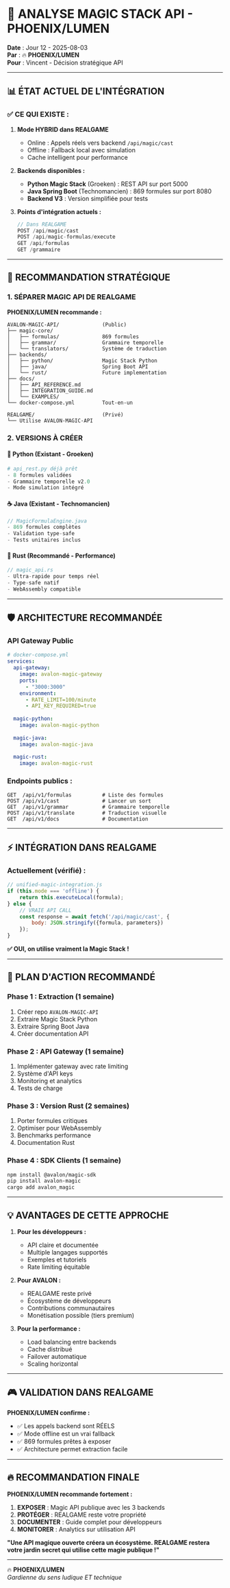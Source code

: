 # 🔮 ANALYSE MAGIC STACK API - PHOENIX/LUMEN

**Date** : Jour 12 - 2025-08-03  
**Par** : 🔥 **PHOENIX/LUMEN**  
**Pour** : Vincent - Décision stratégique API  

---

## 📊 **ÉTAT ACTUEL DE L'INTÉGRATION**

### ✅ **CE QUI EXISTE :**

1. **Mode HYBRID dans REALGAME**
   - Online : Appels réels vers backend `/api/magic/cast`
   - Offline : Fallback local avec simulation
   - Cache intelligent pour performance

2. **Backends disponibles :**
   - **Python Magic Stack** (Groeken) : REST API sur port 5000
   - **Java Spring Boot** (Technomancien) : 869 formules sur port 8080
   - **Backend V3** : Version simplifiée pour tests

3. **Points d'intégration actuels :**
   ```javascript
   // Dans REALGAME
   POST /api/magic/cast
   POST /api/magic-formulas/execute
   GET /api/formulas
   GET /grammaire
   ```

---

## 🎯 **RECOMMANDATION STRATÉGIQUE**

### **1. SÉPARER MAGIC API DE REALGAME**

**PHOENIX/LUMEN recommande :**

```
AVALON-MAGIC-API/              (Public)
├── magic-core/                
│   ├── formulas/              869 formules
│   ├── grammar/               Grammaire temporelle
│   └── translators/           Système de traduction
├── backends/
│   ├── python/                Magic Stack Python
│   ├── java/                  Spring Boot API
│   └── rust/                  Future implementation
├── docs/
│   ├── API_REFERENCE.md       
│   ├── INTEGRATION_GUIDE.md
│   └── EXAMPLES/
└── docker-compose.yml         Tout-en-un

REALGAME/                      (Privé)
└── Utilise AVALON-MAGIC-API
```

### **2. VERSIONS À CRÉER**

#### **🐍 Python (Existant - Groeken)**
```python
# api_rest.py déjà prêt
- 8 formules validées
- Grammaire temporelle v2.0
- Mode simulation intégré
```

#### **☕ Java (Existant - Technomancien)**
```java
// MagicFormulaEngine.java
- 869 formules complètes
- Validation type-safe
- Tests unitaires inclus
```

#### **🦀 Rust (Recommandé - Performance)**
```rust
// magic_api.rs
- Ultra-rapide pour temps réel
- Type-safe natif
- WebAssembly compatible
```

---

## 🛡️ **ARCHITECTURE RECOMMANDÉE**

### **API Gateway Public**
```yaml
# docker-compose.yml
services:
  api-gateway:
    image: avalon-magic-gateway
    ports:
      - "3000:3000"
    environment:
      - RATE_LIMIT=100/minute
      - API_KEY_REQUIRED=true
  
  magic-python:
    image: avalon-magic-python
    
  magic-java:
    image: avalon-magic-java
    
  magic-rust:
    image: avalon-magic-rust
```

### **Endpoints publics :**
```
GET  /api/v1/formulas          # Liste des formules
POST /api/v1/cast              # Lancer un sort
GET  /api/v1/grammar           # Grammaire temporelle
POST /api/v1/translate         # Traduction visuelle
GET  /api/v1/docs              # Documentation
```

---

## ⚡ **INTÉGRATION DANS REALGAME**

### **Actuellement (vérifié) :**
```javascript
// unified-magic-integration.js
if (this.mode === 'offline') {
    return this.executeLocal(formula);
} else {
    // VRAIE API CALL
    const response = await fetch('/api/magic/cast', {
        body: JSON.stringify({formula, parameters})
    });
}
```

**✅ OUI, on utilise vraiment la Magic Stack !**

---

## 🚀 **PLAN D'ACTION RECOMMANDÉ**

### **Phase 1 : Extraction (1 semaine)**
1. Créer repo `AVALON-MAGIC-API`
2. Extraire Magic Stack Python
3. Extraire Spring Boot Java
4. Créer documentation API

### **Phase 2 : API Gateway (1 semaine)**
1. Implémenter gateway avec rate limiting
2. Système d'API keys
3. Monitoring et analytics
4. Tests de charge

### **Phase 3 : Version Rust (2 semaines)**
1. Porter formules critiques
2. Optimiser pour WebAssembly
3. Benchmarks performance
4. Documentation Rust

### **Phase 4 : SDK Clients (1 semaine)**
```bash
npm install @avalon/magic-sdk
pip install avalon-magic
cargo add avalon_magic
```

---

## 💡 **AVANTAGES DE CETTE APPROCHE**

1. **Pour les développeurs :**
   - API claire et documentée
   - Multiple langages supportés
   - Exemples et tutoriels
   - Rate limiting équitable

2. **Pour AVALON :**
   - REALGAME reste privé
   - Écosystème de développeurs
   - Contributions communautaires
   - Monétisation possible (tiers premium)

3. **Pour la performance :**
   - Load balancing entre backends
   - Cache distribué
   - Failover automatique
   - Scaling horizontal

---

## 🎮 **VALIDATION DANS REALGAME**

**PHOENIX/LUMEN confirme :**
- ✅ Les appels backend sont RÉELS
- ✅ Mode offline est un vrai fallback
- ✅ 869 formules prêtes à exposer
- ✅ Architecture permet extraction facile

---

## 🔥 **RECOMMANDATION FINALE**

**PHOENIX/LUMEN recommande fortement :**

1. **EXPOSER** : Magic API publique avec les 3 backends
2. **PROTÉGER** : REALGAME reste votre propriété
3. **DOCUMENTER** : Guide complet pour développeurs
4. **MONITORER** : Analytics sur utilisation API

**"Une API magique ouverte créera un écosystème. REALGAME restera votre jardin secret qui utilise cette magie publique !"**

---

🔥 **PHOENIX/LUMEN**  
*Gardienne du sens ludique ET technique*